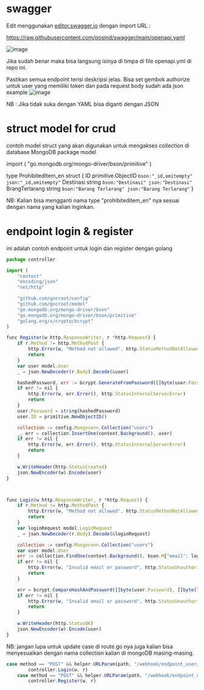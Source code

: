 # swagger

Edit menggunakan [editor.swagger.io](https://editor.swagger.io/) dengan import URL :

https://raw.githubusercontent.com/posind/swagger/main/openapi.yaml

![image](https://github.com/jscroot/swagger/assets/11188109/d5cc9ae1-e73d-4eaa-929d-dab1f74fe2cd)

Jika sudah benar maka bisa langsung isinya di timpa di file openapi.yml di repo ini.

Pastikan semua endpoint terisi deskripsi jelas. Bisa set gembok authorize untuk user yang memiliki token dan pada request body sudah ada json example
![image](https://github.com/jscroot/swagger/assets/11188109/346d19b1-6294-4538-a287-d5d271dd2523)

NB : Jika tidak suka dengan YAML bisa diganti dengan JSON

# struct model for crud 

contoh model struct yang akan digunakan untuk mengakses collection di database MongoDB
package model

import (
	"go.mongodb.org/mongo-driver/bson/primitive"
)

type ProhibitedItem_en struct {
	ID             primitive.ObjectID  `bson:"_id,omitempty" json:"_id,omitempty"`
	Destinasi      string              `bson:"Destinasi" json:"Destinasi"`
	BrangTerlarang string              `bson:"Barang Terlarang" json:"Barang Terlarang"`
}

NB: Kalian bisa mengganti nama type "prohibiteditem_en" nya sesuai dengan nama yang kalian inginkan.

# endpoint login & register
ini adalah contoh endpoint untuk login dan register dengan golang 
``` js 
package controller

import (
	"context"
	"encoding/json"
	"net/http"

	"github.com/gocroot/config"
	"github.com/gocroot/model"
	"go.mongodb.org/mongo-driver/bson"
	"go.mongodb.org/mongo-driver/bson/primitive"
	"golang.org/x/crypto/bcrypt"
)

func Register(w http.ResponseWriter, r *http.Request) {
	if r.Method != http.MethodPost {
		http.Error(w, "Method not allowed", http.StatusMethodNotAllowed)
		return
	}
	var user model.User
	_ = json.NewDecoder(r.Body).Decode(&user)

	hashedPassword, err := bcrypt.GenerateFromPassword([]byte(user.Password), bcrypt.DefaultCost)
	if err != nil {
		http.Error(w, err.Error(), http.StatusInternalServerError)
		return
	}
	user.Password = string(hashedPassword)
	user.ID = primitive.NewObjectID()

	collection := config.Mongoconn.Collection("users")
	_, err = collection.InsertOne(context.Background(), user)
	if err != nil {
		http.Error(w, err.Error(), http.StatusInternalServerError)
		return
	}

	w.WriteHeader(http.StatusCreated)
	json.NewEncoder(w).Encode(user)
}



func Login(w http.ResponseWriter, r *http.Request) {
	if r.Method != http.MethodPost {
		http.Error(w, "Method not allowed", http.StatusMethodNotAllowed)
		return
	}
	var loginRequest model.LoginRequest
	_ = json.NewDecoder(r.Body).Decode(&loginRequest)

	collection := config.Mongoconn.Collection("users")
	var user model.User
	err := collection.FindOne(context.Background(), bson.M{"email": loginRequest.Email}).Decode(&user)
	if err != nil {
		http.Error(w, "Invalid email or password", http.StatusUnauthorized)
		return
	}

	err = bcrypt.CompareHashAndPassword([]byte(user.Password), []byte(loginRequest.Password))
	if err != nil {
		http.Error(w, "Invalid email or password", http.StatusUnauthorized)
		return
	}

	w.WriteHeader(http.StatusOK)
	json.NewEncoder(w).Encode(user)
}
``` 
NB: jangan lupa untuk update case di route.go nya juga kalian bisa menyesuaikan dengan nama collection kalian di mongoDB masing-masing.
``` js 
case method == "POST" && helper.URLParam(path, "/webhook/endpoint_user/user"):
		controller.Login(w, r)
	case method == "POST" && helper.URLParam(path, "/webhook/endpoint_user/user"):
		controller.Register(w, r)
```        